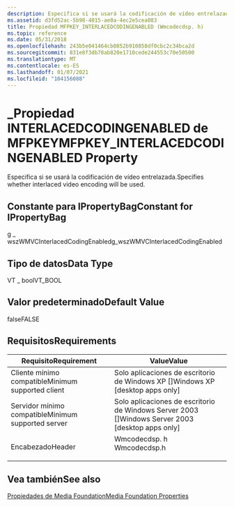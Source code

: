 ```yaml
---
description: Especifica si se usará la codificación de vídeo entrelazada.
ms.assetid: d3fd52ac-5b98-4015-ae0a-4ec2e5cea083
title: Propiedad MFPKEY_INTERLACEDCODINGENABLED (Wmcodecdsp. h)
ms.topic: reference
ms.date: 05/31/2018
ms.openlocfilehash: 243b5e041464cb0852b910858df0cbc2c34bca2d
ms.sourcegitcommit: 831e8f3db78ab820e1710cede244553c70e50500
ms.translationtype: MT
ms.contentlocale: es-ES
ms.lasthandoff: 01/07/2021
ms.locfileid: "104156088"
---
```

# <a name="mfpkey_interlacedcodingenabled-property"></a><span data-ttu-id="5a70f-103">\_Propiedad INTERLACEDCODINGENABLED de MFPKEY</span><span class="sxs-lookup"><span data-stu-id="5a70f-103">MFPKEY\_INTERLACEDCODINGENABLED Property</span></span>

<span data-ttu-id="5a70f-104">Especifica si se usará la codificación de vídeo entrelazada.</span><span class="sxs-lookup"><span data-stu-id="5a70f-104">Specifies whether interlaced video encoding will be used.</span></span>

## <a name="constant-for-ipropertybag"></a><span data-ttu-id="5a70f-105">Constante para IPropertyBag</span><span class="sxs-lookup"><span data-stu-id="5a70f-105">Constant for IPropertyBag</span></span>

<span data-ttu-id="5a70f-106">g \_ wszWMVCInterlacedCodingEnabled</span><span class="sxs-lookup"><span data-stu-id="5a70f-106">g\_wszWMVCInterlacedCodingEnabled</span></span>

## <a name="data-type"></a><span data-ttu-id="5a70f-107">Tipo de datos</span><span class="sxs-lookup"><span data-stu-id="5a70f-107">Data Type</span></span>

<span data-ttu-id="5a70f-108">VT \_ bool</span><span class="sxs-lookup"><span data-stu-id="5a70f-108">VT\_BOOL</span></span>

## <a name="default-value"></a><span data-ttu-id="5a70f-109">Valor predeterminado</span><span class="sxs-lookup"><span data-stu-id="5a70f-109">Default Value</span></span>

<span data-ttu-id="5a70f-110">false</span><span class="sxs-lookup"><span data-stu-id="5a70f-110">FALSE</span></span>

## <a name="requirements"></a><span data-ttu-id="5a70f-111">Requisitos</span><span class="sxs-lookup"><span data-stu-id="5a70f-111">Requirements</span></span>



| <span data-ttu-id="5a70f-112">Requisito</span><span class="sxs-lookup"><span data-stu-id="5a70f-112">Requirement</span></span> | <span data-ttu-id="5a70f-113">Value</span><span class="sxs-lookup"><span data-stu-id="5a70f-113">Value</span></span> |
|-------------------------------------|-----------------------------------------------------------------------------------------|
| <span data-ttu-id="5a70f-114">Cliente mínimo compatible</span><span class="sxs-lookup"><span data-stu-id="5a70f-114">Minimum supported client</span></span><br/> | <span data-ttu-id="5a70f-115">Solo aplicaciones de escritorio de Windows XP \[\]</span><span class="sxs-lookup"><span data-stu-id="5a70f-115">Windows XP \[desktop apps only\]</span></span><br/>                                             |
| <span data-ttu-id="5a70f-116">Servidor mínimo compatible</span><span class="sxs-lookup"><span data-stu-id="5a70f-116">Minimum supported server</span></span><br/> | <span data-ttu-id="5a70f-117">Solo aplicaciones de escritorio de Windows Server 2003 \[\]</span><span class="sxs-lookup"><span data-stu-id="5a70f-117">Windows Server 2003 \[desktop apps only\]</span></span><br/>                                    |
| <span data-ttu-id="5a70f-118">Encabezado</span><span class="sxs-lookup"><span data-stu-id="5a70f-118">Header</span></span><br/>                   | <dl> <span data-ttu-id="5a70f-119"><dt>Wmcodecdsp. h</dt></span><span class="sxs-lookup"><span data-stu-id="5a70f-119"><dt>Wmcodecdsp.h</dt></span></span> </dl> |



## <a name="see-also"></a><span data-ttu-id="5a70f-120">Vea también</span><span class="sxs-lookup"><span data-stu-id="5a70f-120">See also</span></span>

<dl> <dt>

[<span data-ttu-id="5a70f-121">Propiedades de Media Foundation</span><span class="sxs-lookup"><span data-stu-id="5a70f-121">Media Foundation Properties</span></span>](media-foundation-properties.md)
</dt> </dl>

 

 




